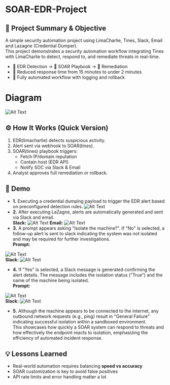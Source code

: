 # SOAR-EDR-Project
## 📌 Project Summary & Objective
A simple security automation project using LimaCharlie, Tines, Slack, Email and Lazagne (Credential Dumper).
<br> This project demonstrates a security automation workflow integrating Tines with LimaCharlie to detect, respond to, and remediate threats in real-time.

- 📁 EDR Detection → 🎯 SOAR Playbook → 🔧 Remediation
- 🚀 Reduced response time from 15 minutes to under 2 minutes
- 🔄 Fully automated workflow with logging and rollback

# Diagram
![Alt Text](https://i.imgur.com/m35AdST.jpeg)

## ⚙️ How It Works (Quick Version)

1. EDR(limacharlie) detects suspicious activity.
2. Alert sent via webhook to SOAR(tines).
3. SOAR(tines) playbook triggers:
    - Fetch IP/domain reputation
    - Contain host (EDR API)
    - Notify SOC via Slack & Email
4. Analyst approves full remediation or rollback.

## 🚀 Demo
- **1.** Executing a credential dumping payload to trigger the EDR alert based on preconfigured detection rules.
![Alt Text](https://i.imgur.com/j7zOZGl.png)
- **2.** After executing LaZagne, alerts are automatically generated and sent via Slack and email.
<br>**Slack:**
![Alt Text](https://i.imgur.com/4GpiN2U.png)
**Email:**
![Alt Text](https://i.imgur.com/NfJ3KX7.png)
- **3.** A prompt appears asking "Isolate the machine?". If "No" is selected, a follow-up alert is sent to slack indicating the system was not isolated and may be required for further investigations.
<br>**Prompt:**

![Alt Text](https://i.imgur.com/Dx2B7cB.png)
<br>**Slack:**
![Alt Text](https://i.imgur.com/qV2FOUr.png)
- **4.** If "Yes" is selected, a Slack message is generated confirming the alert details. The message includes the isolation status ("True") and the name of the machine being isolated.
<br>**Prompt:**

![Alt Text](https://i.imgur.com/vlR7qfM.png)
<br>**Slack:**
![Alt Text](https://i.imgur.com/Z2K4mjM.png)

- **5.** Although the machine appears to be connected to the internet, any outbound network requests (e.g., ping) result in "General Failure" indicating successful isolation within a sandboxed environment.   
This showcases how quickly a SOAR system can respond to threats and how effectively the endpoint reacts to isolation, emphasizing the efficiency of automated incident response.


## 💡 Lessons Learned
- Real-world automation requires balancing **speed vs accuracy**
- SOAR customization is key to avoid false positives
- API rate limits and error handling matter a lot
